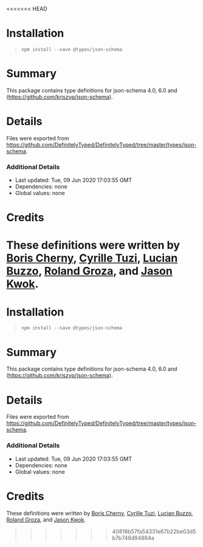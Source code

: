 <<<<<<< HEAD
# Installation
> `npm install --save @types/json-schema`

# Summary
This package contains type definitions for json-schema 4.0, 6.0 and (https://github.com/kriszyp/json-schema).

# Details
Files were exported from https://github.com/DefinitelyTyped/DefinitelyTyped/tree/master/types/json-schema.

### Additional Details
 * Last updated: Tue, 09 Jun 2020 17:03:55 GMT
 * Dependencies: none
 * Global values: none

# Credits
These definitions were written by [Boris Cherny](https://github.com/bcherny), [Cyrille Tuzi](https://github.com/cyrilletuzi), [Lucian Buzzo](https://github.com/lucianbuzzo), [Roland Groza](https://github.com/rolandjitsu), and [Jason Kwok](https://github.com/JasonHK).
=======
# Installation
> `npm install --save @types/json-schema`

# Summary
This package contains type definitions for json-schema 4.0, 6.0 and (https://github.com/kriszyp/json-schema).

# Details
Files were exported from https://github.com/DefinitelyTyped/DefinitelyTyped/tree/master/types/json-schema.

### Additional Details
 * Last updated: Tue, 09 Jun 2020 17:03:55 GMT
 * Dependencies: none
 * Global values: none

# Credits
These definitions were written by [Boris Cherny](https://github.com/bcherny), [Cyrille Tuzi](https://github.com/cyrilletuzi), [Lucian Buzzo](https://github.com/lucianbuzzo), [Roland Groza](https://github.com/rolandjitsu), and [Jason Kwok](https://github.com/JasonHK).
>>>>>>> 40818b57fa54331e67b22be03d5b7b748d94864a
